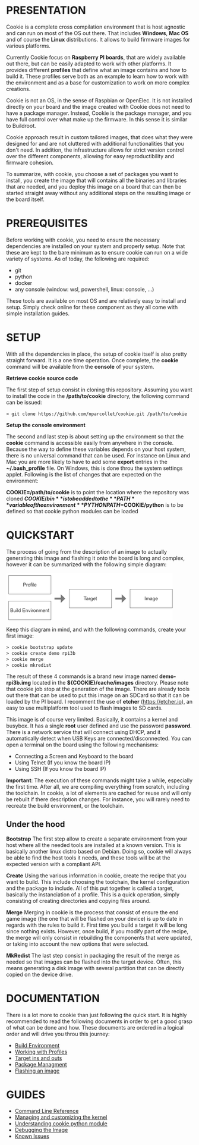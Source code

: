 # PRESENTATION

Cookie is a complete cross compilation environment that is host agnostic and can run on most of the
OS out there. That includes **Windows**, **Mac OS** and of course the **Linux** distributions. It allows
to build firmware images for various platforms.

Currently Cookie focus on **Raspberry PI boards**, that are widely available out there, but can be easily
adapted to work with other platforms. It provides different **profiles** that define what an image contains
and how to build it. These profiles serve both as an example to learn how to work with the environment
and as a base for customization to work on more complex creations.

Cookie is not an OS, in the sense of Raspbian or OpenElec. It is not installed directly on your board and
the image created with Cookie does not need to have a package manager. Instead, Cookie is the package
manager, and you have full control over what make up the firmware. In this sense it is similar to Buildroot.

Cookie approach result in custom tailored images, that does what they were designed for and are not
cluttered with additional functionalities that you don't need. In addition, the infrastructure allows for
strict version control over the different components, allowing for easy reproductibility and firmware
cohesion.

To summarize, with cookie, you choose a set of packages you want to install, you create the image that will
contains all the binaries and libraries that are needed, and you deploy this image on a board that can then
be started straight away without any additional steps on the resulting image or the board itself.

# PREREQUISITES

Before working with cookie, you need to ensure the necessary dependencies are installed on your system and
properly setup. Note that these are kept to the bare minimum as to ensure cookie can run on a wide variety
of systems. As of today, the following are required:

- git
- python
- docker
- any console (window: wsl, powershell, linux: console, ...)

These tools are available on most OS and are relatively easy to install and setup. Simply check
online for these component as they all come with simple installation guides.

# SETUP

With all the dependencies in place, the setup of cookie itself is also pretty straight forward. It 
is a one time operation. Once complete, the **cookie** command will be available from the **console**
of your system.

**Retrieve cookie source code**

The first step of setup consist in cloning this repository. Assuming you want to install the code in
the **/path/to/cookie** directory, the following command can be issued:

	> git clone https://github.com/nparcollet/cookie.git /path/to/cookie

**Setup the console environment**

The second and last step is about setting up the environment so that the **cookie** command is
accessible easily from anywhere in the console. Because the way to define these variables depends on
your host system, there is no universal command that can be used. For instance on Linux and Mac you
are more likely to have to add some **export** entries in the **~/.bash_profile** file. On Windows,
this is done throu the system settings applet. Following is the list of changes that are expected on
the environment:

**COOKIE=/path/to/cookie** is to point the location where the repository was cloned
**${COOKIE}/bin** is to be added to the **PATH** variable of the environment
**PYTHONPATH=$COOKIE/python** is to be defined so that cookie python modules can be loaded

# QUICKSTART

The process of going from the description of an image to actually generating this image and flashing
it onto the board is long and complex, however it can be summarized with the following simple diagram:

![Overview](documentation/overview.png)

Keep this diagram in mind, and with the following commands, create your first image:

	> cookie bootstrap update
	> cookie create demo rpi3b
	> cookie merge
	> cookie mkredist

The result of these 4 commands is a brand new image named **demo-rpi3b.img** located in the
**${COOKIE}/cache/images** directory. Please note that cookie job stop at the generation of the
image. There are already tools out there that can be used to put this image on an SDCard so that
it can be loaded by the PI board. I recomment the use of **etcher** (https://etcher.io), an easy to
use multiplatform tool used to flash images to SD cards.

This image is of course very limited. Basically, it contains a kernel and busybox. It has a single
**root** user defined and use the password **password**. There is a network service that will
connect using DHCP, and it automatically detect when USB Keys are connected/disconnected. You can
open a terminal on the board using the following mechanisms:

- Connecting a Screen and Keyboard to the board
- Using Telnet (If you know the board IP)
- Using SSH (If you know the board IP)

**Important**: The execution of these commands might take a while, especially the first time. After
all, we are compiling everything from scratch, including the toolchain. In cookie, a lot of elements
are cached for reuse and will only be rebuilt if there description changes. For instance, you will
rarely need to recreate the build environment, or the toolchain.

## Under the hood

**Bootstrap**
The first step allow to create a separate environment from your host where all the needed tools are
installed at a known version. This is basically another linux distro based on Debian. Doing so, cookie
will always be able to find the host tools it needs, and these tools will be at the expected version
with a compliant API.

**Create**
Using the various information in cookie, create the recipe that you want to build. This include choosing
the toolchain, the kernel configuration and the package to include. All of this put together is called
a target, basically the instanciation of a profile. This is a quick operation, simply consisting of
creating directories and copying files around.

**Merge**
Merging in cookie is the process that consist of ensure the end game image (the one that will be flashed
on your device) is up to date in regards with the rules to build it. First time you build a target it will
be long since nothing exists. However, once build, if you modify part of the recipe, the merge will only
consist in rebuilding the components that were updated, or taking into account the new options that were
selected.

**MkRedist**
The last step consist in packaging the result of the merge as needed so that images can be flashed into
the target device. Often, this means generating a disk image with several partition that can be directly
copied on the device drive.

# DOCUMENTATION

There is a lot more to cookie than just following the quick start. It is highly recommended to read
the following documents in order to get a good grasp of what can be done and how. These documents
are ordered in a logical order and will drive you throu this journey:

- [Build Environment](documentation/BOOTSTRAP.md)
- [Working with Profiles](documentation/PROFILES.md)
- [Target ins and outs](documentation/TARGETS.md)
- [Package Managment](documentation/PACKAGES.md)
- [Flashing an image](documentation/FLASHING.md)

# GUIDES

- [Command Line Reference](documentation/CMDLINE.md)
- [Managing and customizing the kernel](documentation/KERNEL.md)
- [Understanding cookie python module](documentation/PYTHON.md)
- [Debugging the Image](documentation/DEBUG.md)
- [Known Issues](documentation/TROUBLESHOOTING.md)
